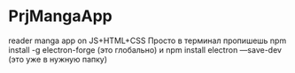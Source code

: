 # PrjMangaApp
reader manga app on JS+HTML+CSS
Просто в терминал пропишешь npm install -g electron-forge (это глобально) и npm install electron —save-dev (это уже в нужную папку)
